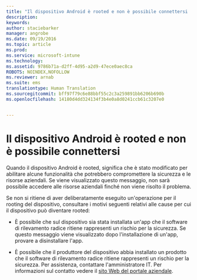 ```yaml
---
title: "Il dispositivo Android è rooted e non è possibile connettersi | Microsoft Intune"
description: 
keywords: 
author: staciebarker
manager: angrobe
ms.date: 09/19/2016
ms.topic: article
ms.prod: 
ms.service: microsoft-intune
ms.technology: 
ms.assetid: 9786b71a-d2ff-4d95-a2d9-47ece0aec8ca
ROBOTS: NOINDEX,NOFOLLOW
ms.reviewer: arnab
ms.suite: ems
translationtype: Human Translation
ms.sourcegitcommit: bff97f79c6e88bbf55c2c3a259891bb6206b690b
ms.openlocfilehash: 14180d4dd324134f3b4e0a8d0241ccb61c3207e0


---
```



# Il dispositivo Android è rooted e non è possibile connettersi

Quando il dispositivo Android è rooted, significa che è stato modificato per abilitare alcune funzionalità che potrebbero compromettere la sicurezza e le risorse aziendali. Se viene visualizzato questo messaggio, non sarà possibile accedere alle risorse aziendali finché non viene risolto il problema.

Se non si ritiene di aver deliberatamente eseguito un'operazione per il rooting del dispositivo, consultare i motivi seguenti relativi alle cause per cui il dispositivo può diventare rooted:

- È possibile che sul dispositivo sia stata installata un'app che il software di rilevamento radice ritiene rappresenti un rischio per la sicurezza. Se questo messaggio viene visualizzato dopo l'installazione di un'app, provare a disinstallare l'app.

- È possibile che il produttore del dispositivo abbia installato un prodotto che il software di rilevamento radice ritiene rappresenti un rischio per la sicurezza. Per assistenza, contattare l'amministratore IT. Per informazioni sul contatto vedere il [sito Web del portale aziendale](http://portal.manage.microsoft.com).





<!--HONumber=Sep16_HO3-->


